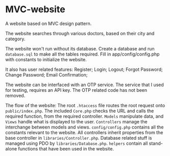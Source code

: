 # MVC-website
A website based on MVC design pattern.

The website searches through various doctors, based on their city and category.

The website won't run without its database.
Create a database and run `database.sql` to make all the tables required.
Fill in app/config/config.php with constants to initialize the website.

It also has user related features:
	Register;
	Login;
	Logout;
	Forgot Password;
	Change Password;
	Email Confirmation;

The website can be interfaced with an OTP service.
The service that I used for testing, requires an API key.
The OTP related code has not been removed.

The flow of the website:
	The root `.htaccess` file routes the root request onto `public/index.php`.
	The included `Core.php` checks the URL and calls the required function, from the required controller.
	`Models` manipulate data, and `Views` handle what is displayed to the user.
	`Controllers` manage the interchange between models and views.
	`config/config.php` contains all the constants relevant to the website.
	All controllers inherit properties from the base controller in `libraries/Controller.php`.
	Database related stuff is managed using PDO by `libraries/Database.php`.
	`helpers` contain all stand-alone functions that have been used in the website.